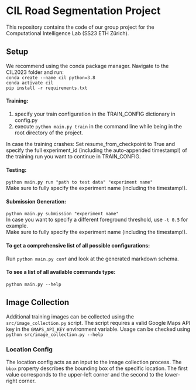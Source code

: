 # CIL Road Segmentation Project
This repository contains the code of our group project for the Computational Intelligence Lab (SS23 ETH Zürich).

## Setup
We recommend using the conda package manager. Navigate to the CIL2023 folder and run:\
`conda create --name cil python=3.8`\
`conda activate cil`\
`pip install -r requirements.txt`

#### Training:
1. specify your train configuration in the TRAIN_CONFIG dictionary in config.py
2. execute `python main.py train` in the command line while being in the root directory of the project.

In case the training crashes: Set resume_from_checkpoint to True and specify the full experiment_id (including the auto-appended timestamp!) of the training run you want to continue in TRAIN_CONFIG.

#### Testing:
`python main.py run "path to test data" "experiment name"` \
Make sure to fully specify the experiment name (including the timestamp!).

#### Submission Generation:
`python main.py submission "experiment name"` \
In case you want to specify a different foreground threshold, use `-t 0.5` for example.\
Make sure to fully specify the experiment name (including the timestamp!).

#### To get a comprehensive list of all possible configurations: 
Run `python main.py conf` and look at the generated markdown schema.

#### To see a list of all available commands type:
`python main.py --help`

## Image Collection
Additional training images can be collected using the `src/image_collection.py` script.
The script requires a valid Google Maps API key in the `GMAPS_API_KEY` environment variable.
Usage can be checked using `python src/image_collection.py --help`

### Location Config
The location config acts as an input to the image collection process.
The `bbox` property describes the bounding box of the specific location.
The first value corresponds to the upper-left corner and the second to the lower-right corner. 

